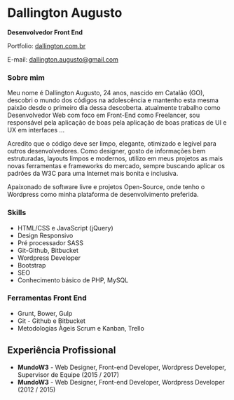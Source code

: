# Dallington Augusto

**Desenvolvedor Front End**

Portfolio: [dallington.com.br](http://dallington.com.br "dallington.com.br")

E-mail: dallington.augusto@gmail.com

### Sobre mim

Meu nome é Dallington Augusto, 24 anos,  nascido em Catalão (GO), descobri o mundo dos códigos na adolescência e mantenho esta mesma paixão desde o primeiro dia dessa descoberta. atualmente trabalho como Desenvolvedor Web com foco em Front-End como Freelancer, sou responsável pela aplicação de boas pela aplicação de boas praticas de UI e UX em interfaces ...

Acredito que o código deve ser limpo, elegante, otimizado e legível para outros desenvolvedores. Como designer, gosto de informações bem estruturadas, layouts limpos e modernos, utilizo em meus projetos as mais novas ferramentas e frameworks do mercado, sempre buscando aplicar os padrões da W3C para uma Internet mais bonita e inclusiva.

Apaixonado de software livre e projetos Open-Source, onde tenho o Wordpress como minha plataforma de desenvolvimento preferida. 


### Skills

   * HTML/CSS e JavaScript (jQuery)
   * Design Responsivo
   * Pré processador SASS
   * Git-Github, Bitbucket
   * Wordpress Developer
   * Bootstrap
   * SEO
   * Conhecimento básico de PHP, MySQL

### Ferramentas Front End

   * Grunt, Bower, Gulp
   * Git - Github e Bitbucket
   * Metodologias Àgeis Scrum e Kanban, Trello


## Experiência Profissional


* **MundoW3** - Web Designer, Front-end Developer, Wordpress Developer, Supervisor de Equipe (2015 / 2017)
* **MundoW3** - Web Designer, Front-end Developer, Wordpress Developer (2012 / 2015)




